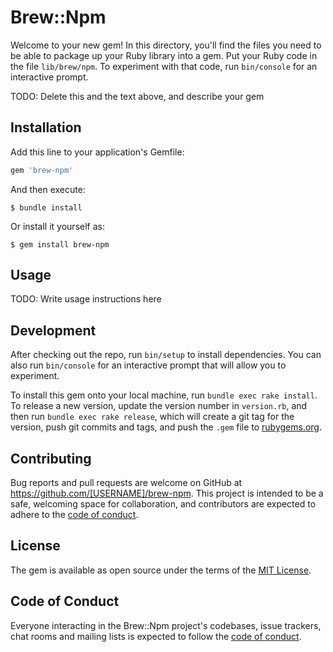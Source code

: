 # Brew::Npm

Welcome to your new gem! In this directory, you'll find the files you need to be able to package up your Ruby library into a gem. Put your Ruby code in the file `lib/brew/npm`. To experiment with that code, run `bin/console` for an interactive prompt.

TODO: Delete this and the text above, and describe your gem

## Installation

Add this line to your application's Gemfile:

```ruby
gem 'brew-npm'
```

And then execute:

    $ bundle install

Or install it yourself as:

    $ gem install brew-npm

## Usage

TODO: Write usage instructions here

## Development

After checking out the repo, run `bin/setup` to install dependencies. You can also run `bin/console` for an interactive prompt that will allow you to experiment.

To install this gem onto your local machine, run `bundle exec rake install`. To release a new version, update the version number in `version.rb`, and then run `bundle exec rake release`, which will create a git tag for the version, push git commits and tags, and push the `.gem` file to [rubygems.org](https://rubygems.org).

## Contributing

Bug reports and pull requests are welcome on GitHub at https://github.com/[USERNAME]/brew-npm. This project is intended to be a safe, welcoming space for collaboration, and contributors are expected to adhere to the [code of conduct](https://github.com/[USERNAME]/brew-npm/blob/master/CODE_OF_CONDUCT.md).


## License

The gem is available as open source under the terms of the [MIT License](https://opensource.org/licenses/MIT).

## Code of Conduct

Everyone interacting in the Brew::Npm project's codebases, issue trackers, chat rooms and mailing lists is expected to follow the [code of conduct](https://github.com/[USERNAME]/brew-npm/blob/master/CODE_OF_CONDUCT.md).
